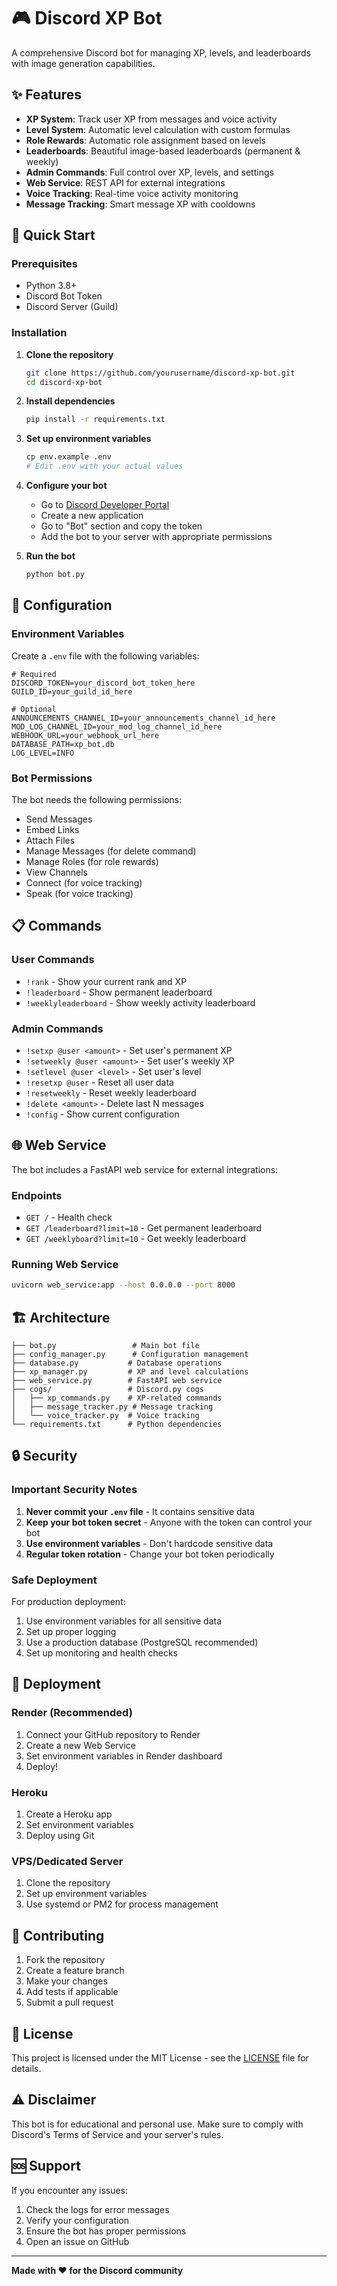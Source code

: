 # 🎮 Discord XP Bot

A comprehensive Discord bot for managing XP, levels, and leaderboards with image generation capabilities.

## ✨ Features

- **XP System**: Track user XP from messages and voice activity
- **Level System**: Automatic level calculation with custom formulas
- **Role Rewards**: Automatic role assignment based on levels
- **Leaderboards**: Beautiful image-based leaderboards (permanent & weekly)
- **Admin Commands**: Full control over XP, levels, and settings
- **Web Service**: REST API for external integrations
- **Voice Tracking**: Real-time voice activity monitoring
- **Message Tracking**: Smart message XP with cooldowns

## 🚀 Quick Start

### Prerequisites

- Python 3.8+
- Discord Bot Token
- Discord Server (Guild)

### Installation

1. **Clone the repository**
   ```bash
   git clone https://github.com/yourusername/discord-xp-bot.git
   cd discord-xp-bot
   ```

2. **Install dependencies**
   ```bash
   pip install -r requirements.txt
   ```

3. **Set up environment variables**
   ```bash
   cp env.example .env
   # Edit .env with your actual values
   ```

4. **Configure your bot**
   - Go to [Discord Developer Portal](https://discord.com/developers/applications)
   - Create a new application
   - Go to "Bot" section and copy the token
   - Add the bot to your server with appropriate permissions

5. **Run the bot**
   ```bash
   python bot.py
   ```

## 🔧 Configuration

### Environment Variables

Create a `.env` file with the following variables:

```env
# Required
DISCORD_TOKEN=your_discord_bot_token_here
GUILD_ID=your_guild_id_here

# Optional
ANNOUNCEMENTS_CHANNEL_ID=your_announcements_channel_id_here
MOD_LOG_CHANNEL_ID=your_mod_log_channel_id_here
WEBHOOK_URL=your_webhook_url_here
DATABASE_PATH=xp_bot.db
LOG_LEVEL=INFO
```

### Bot Permissions

The bot needs the following permissions:
- Send Messages
- Embed Links
- Attach Files
- Manage Messages (for delete command)
- Manage Roles (for role rewards)
- View Channels
- Connect (for voice tracking)
- Speak (for voice tracking)

## 📋 Commands

### User Commands
- `!rank` - Show your current rank and XP
- `!leaderboard` - Show permanent leaderboard
- `!weeklyleaderboard` - Show weekly activity leaderboard

### Admin Commands
- `!setxp @user <amount>` - Set user's permanent XP
- `!setweekly @user <amount>` - Set user's weekly XP
- `!setlevel @user <level>` - Set user's level
- `!resetxp @user` - Reset all user data
- `!resetweekly` - Reset weekly leaderboard
- `!delete <amount>` - Delete last N messages
- `!config` - Show current configuration

## 🌐 Web Service

The bot includes a FastAPI web service for external integrations:

### Endpoints
- `GET /` - Health check
- `GET /leaderboard?limit=10` - Get permanent leaderboard
- `GET /weeklyboard?limit=10` - Get weekly leaderboard

### Running Web Service
```bash
uvicorn web_service:app --host 0.0.0.0 --port 8000
```

## 🏗️ Architecture

```
├── bot.py                 # Main bot file
├── config_manager.py      # Configuration management
├── database.py           # Database operations
├── xp_manager.py         # XP and level calculations
├── web_service.py        # FastAPI web service
├── cogs/                 # Discord.py cogs
│   ├── xp_commands.py    # XP-related commands
│   ├── message_tracker.py # Message tracking
│   └── voice_tracker.py  # Voice tracking
└── requirements.txt      # Python dependencies
```

## 🔒 Security

### Important Security Notes

1. **Never commit your `.env` file** - It contains sensitive data
2. **Keep your bot token secret** - Anyone with the token can control your bot
3. **Use environment variables** - Don't hardcode sensitive data
4. **Regular token rotation** - Change your bot token periodically

### Safe Deployment

For production deployment:
1. Use environment variables for all sensitive data
2. Set up proper logging
3. Use a production database (PostgreSQL recommended)
4. Set up monitoring and health checks

## 🚀 Deployment

### Render (Recommended)
1. Connect your GitHub repository to Render
2. Create a new Web Service
3. Set environment variables in Render dashboard
4. Deploy!

### Heroku
1. Create a Heroku app
2. Set environment variables
3. Deploy using Git

### VPS/Dedicated Server
1. Clone the repository
2. Set up environment variables
3. Use systemd or PM2 for process management

## 🤝 Contributing

1. Fork the repository
2. Create a feature branch
3. Make your changes
4. Add tests if applicable
5. Submit a pull request

## 📝 License

This project is licensed under the MIT License - see the [LICENSE](LICENSE) file for details.

## ⚠️ Disclaimer

This bot is for educational and personal use. Make sure to comply with Discord's Terms of Service and your server's rules.

## 🆘 Support

If you encounter any issues:
1. Check the logs for error messages
2. Verify your configuration
3. Ensure the bot has proper permissions
4. Open an issue on GitHub

---

**Made with ❤️ for the Discord community**
